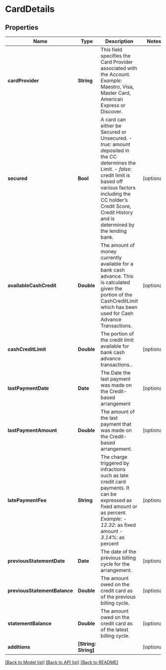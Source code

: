# CardDetails

## Properties
Name | Type | Description | Notes
------------ | ------------- | ------------- | -------------
**cardProvider** | **String** | This field specifies the Card Provider associated with the Account.  *Example*: Maestro, Visa, Master Card, American Express or Discover.  | 
**secured** | **Bool** | A card can either be Secured or Unsecured.   - *true*: amount deposited in the CC determines the Limit.   - *false*: credit limit is based off various factors including the CC holder’s Credit Score,   Credit History and is determined by the lending bank.  | [optional] 
**availableCashCredit** | **Double** | The amount of money currently available for a bank cash advance.  This is calculated given the portion of the CashCreditLimit which has been used for Cash Advance Transactions.  | [optional] 
**cashCreditLimit** | **Double** | The portion of the credit limit available for bank cash advance transactions..  | [optional] 
**lastPaymentDate** | **Date** | The Date the last payment was made on the Credit-based arrangement  | [optional] 
**lastPaymentAmount** | **Double** | The amount of the last payment that was made on the Credit-based arrangement.  | [optional] 
**latePaymentFee** | **String** | The charge triggered by infractions such as late credit card payments. It can be expressed as fixed amount or as percent.  *Example*:   - *12.32*: as fixed amount   - *3.14%*: as percent  | [optional] 
**previousStatementDate** | **Date** | The date of the previous billing cycle for the arrangement.  | [optional] 
**previousStatementBalance** | **Double** | The amount owed on the credit card as of the previous billing cycle.  | [optional] 
**statementBalance** | **Double** | The amount owed on the credit card as of the latest billing cycle.   | [optional] 
**additions** | **[String: String]** |  | [optional] 

[[Back to Model list]](../README.md#documentation-for-models) [[Back to API list]](../README.md#documentation-for-api-endpoints) [[Back to README]](../README.md)

